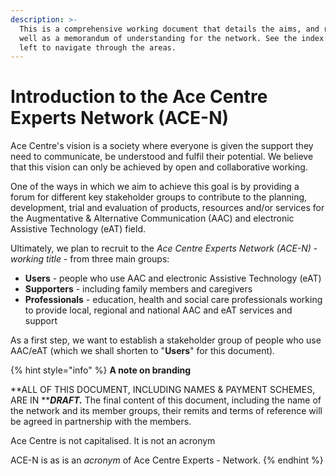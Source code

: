 ```yaml
---
description: >-
  This is a comprehensive working document that details the aims, and roadmap as
  well as a memorandum of understanding for the network. See the index to the
  left to navigate through the areas.
---
```


# Introduction to the Ace Centre Experts Network (ACE-N)

Ace Centre's vision is a society where everyone is given the support they need to communicate, be understood and fulfil their potential. We believe that this vision can only be achieved by open and collaborative working.

One of the ways in which we aim to achieve this goal is by providing a forum for different key stakeholder groups to contribute to the planning, development, trial and evaluation of products, resources and/or services for the Augmentative & Alternative Communication (AAC) and electronic Assistive Technology (eAT) field.

Ultimately, we plan to recruit to the _Ace Centre Experts Network (ACE-N)_ - _working title_ - from three main groups:

* **Users** - people who use AAC and electronic Assistive Technology (eAT)
* **Supporters** - including family members and caregivers
* **Professionals** - education, health and social care professionals working to provide local, regional and national AAC and eAT services and support

As a first step, we want to establish a stakeholder group of people who use AAC/eAT (which we shall shorten to "**Users**" for this document)_._

{% hint style="info" %}
**A note on branding**

**ALL OF THIS DOCUMENT, INCLUDING NAMES & PAYMENT SCHEMES, ARE IN **_**DRAFT.**_ The final content of this document, including the name of the network and its member groups, their remits and terms of reference will be agreed in partnership with the members.

Ace Centre is not capitalised. It is not an acronym

ACE-N is as is an _acronym_ of Ace Centre Experts - Network.
{% endhint %}



##
